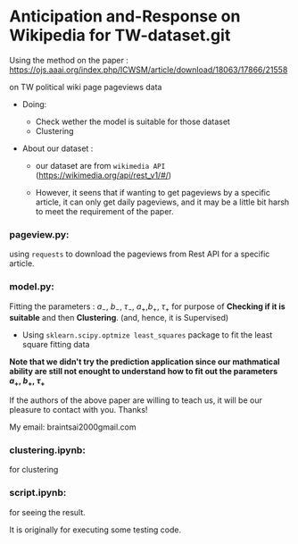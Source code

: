 # Anticipation and-Response on Wikipedia for TW-dataset.git

Using the method on the paper :
https://ojs.aaai.org/index.php/ICWSM/article/download/18063/17866/21558

on TW political wiki page pageviews data

- Doing: 
  - Check wether the model is suitable for those dataset 
  - Clustering

- About our dataset :
  - our dataset are from ```wikimedia API``` (https://wikimedia.org/api/rest_v1/#/) 
  
  - However, it seens that if wanting to get pageviews by a specific article, it can only get daily pageviews, and it may be a little bit harsh to  meet the requirement of the paper.  
  

### pageview.py:
using ```requests``` to download the pageviews from Rest API for a specific article.

### model.py:
Fitting the parameters : $a_-$, $b_-$, $\tau_-$, $a_+$,$b_+$, $\tau_+$ for purpose of __Checking if it is suitable__ and then __Clustering__. (and, hence, it is Supervised)

- Using ```sklearn.scipy.optmize least_squares``` package to fit the least square fitting data

**Note that we didn't try the prediction application since our mathmatical ability are still not enought to understand how to fit out the parameters $a_+$, $b_+$, $\tau_+$**

If the authors of the above paper are willing to teach us, it will be our pleasure to contact with you. Thanks!

My email: braintsai2000gmail.com

### clustering.ipynb:
for clustering 

### script.ipynb:
for seeing the result.

It is originally for executing some testing code.


